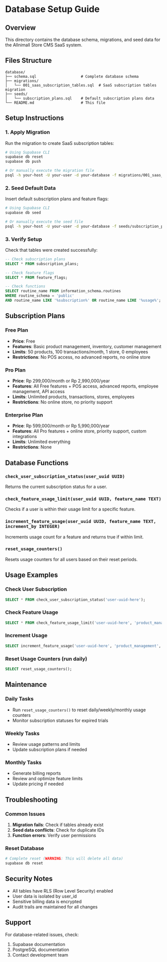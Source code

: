 # Database Setup Guide

## Overview

This directory contains the database schema, migrations, and seed data for the Allnimall Store CMS SaaS system.

## Files Structure

```
database/
├── schema.sql                    # Complete database schema
├── migrations/
│   └── 001_saas_subscription_tables.sql  # SaaS subscription tables migration
├── seeds/
│   └── subscription_plans.sql    # Default subscription plans data
└── README.md                     # This file
```

## Setup Instructions

### 1. Apply Migration

Run the migration to create SaaS subscription tables:

```bash
# Using Supabase CLI
supabase db reset
supabase db push

# Or manually execute the migration file
psql -h your-host -U your-user -d your-database -f migrations/001_saas_subscription_tables.sql
```

### 2. Seed Default Data

Insert default subscription plans and feature flags:

```bash
# Using Supabase CLI
supabase db seed

# Or manually execute the seed file
psql -h your-host -U your-user -d your-database -f seeds/subscription_plans.sql
```

### 3. Verify Setup

Check that tables were created successfully:

```sql
-- Check subscription plans
SELECT * FROM subscription_plans;

-- Check feature flags
SELECT * FROM feature_flags;

-- Check functions
SELECT routine_name FROM information_schema.routines
WHERE routine_schema = 'public'
AND routine_name LIKE '%subscription%' OR routine_name LIKE '%usage%';
```

## Subscription Plans

### Free Plan

- **Price**: Free
- **Features**: Basic product management, inventory, customer management
- **Limits**: 50 products, 100 transactions/month, 1 store, 0 employees
- **Restrictions**: No POS access, no advanced reports, no online store

### Pro Plan

- **Price**: Rp 299,000/month or Rp 2,990,000/year
- **Features**: All Free features + POS access, advanced reports, employee management, API access
- **Limits**: Unlimited products, transactions, stores, employees
- **Restrictions**: No online store, no priority support

### Enterprise Plan

- **Price**: Rp 599,000/month or Rp 5,990,000/year
- **Features**: All Pro features + online store, priority support, custom integrations
- **Limits**: Unlimited everything
- **Restrictions**: None

## Database Functions

### `check_user_subscription_status(user_uuid UUID)`

Returns the current subscription status for a user.

### `check_feature_usage_limit(user_uuid UUID, feature_name TEXT)`

Checks if a user is within their usage limit for a specific feature.

### `increment_feature_usage(user_uuid UUID, feature_name TEXT, increment_by INTEGER)`

Increments usage count for a feature and returns true if within limit.

### `reset_usage_counters()`

Resets usage counters for all users based on their reset periods.

## Usage Examples

### Check User Subscription

```sql
SELECT * FROM check_user_subscription_status('user-uuid-here');
```

### Check Feature Usage

```sql
SELECT * FROM check_feature_usage_limit('user-uuid-here', 'product_management');
```

### Increment Usage

```sql
SELECT increment_feature_usage('user-uuid-here', 'product_management', 1);
```

### Reset Usage Counters (run daily)

```sql
SELECT reset_usage_counters();
```

## Maintenance

### Daily Tasks

- Run `reset_usage_counters()` to reset daily/weekly/monthly usage counters
- Monitor subscription statuses for expired trials

### Weekly Tasks

- Review usage patterns and limits
- Update subscription plans if needed

### Monthly Tasks

- Generate billing reports
- Review and optimize feature limits
- Update pricing if needed

## Troubleshooting

### Common Issues

1. **Migration fails**: Check if tables already exist
2. **Seed data conflicts**: Check for duplicate IDs
3. **Function errors**: Verify user permissions

### Reset Database

```bash
# Complete reset (WARNING: This will delete all data)
supabase db reset
```

## Security Notes

- All tables have RLS (Row Level Security) enabled
- User data is isolated by user_id
- Sensitive billing data is encrypted
- Audit trails are maintained for all changes

## Support

For database-related issues, check:

1. Supabase documentation
2. PostgreSQL documentation
3. Contact development team
